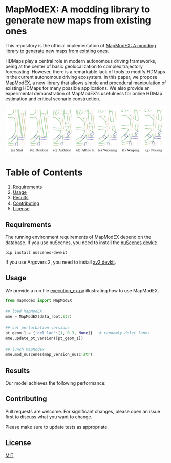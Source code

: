 # MapModEX: A modding library to generate new maps from existing ones

This repository is the official implementation of [MapModEX: A modding library to generate new maps from existing ones](). 

HDMaps play a central role in modern autonomous driving frameworks, being at the center of basic geolocalization to complex trajectory forecasting. However, there is a remarkable lack of tools to modify HDMaps in the current autonomous driving ecosystem. In this paper, we propose MapModEX, a new library that allows simple and procedural manipulation of existing HDMaps for many possible applications. We also provide an experimental demonstration of MapModEX's usefulness for online HDMap estimation and critical scenario construction.

![](./documents/images/steps.png)

<!-- #TODO Visuals -->

# Table of Contents
1. [Requirements](#Installation)
2. [Usage](#Usage)
3. [Results](#results)
4. [Contributing](#contributing)
5. [License](#License)


## Requirements
The running environment requirements of MapModEX depend on the database. If you use nuScenes, you need to install the [nuScenes devkit](https://github.com/nutonomy/nuscenes-devkit/blob/master/docs/installation.md):
```setup
pip install nuscenes-devkit
```
If you use Argovers 2, you need to install [av2 devkit](https://argoverse.github.io/user-guide/getting_started.html#setup).

<!-- (To be continued)Use the package manager [pip](https://pip.pypa.io/en/stable/) to install MapModEX.
```bash
pip install mapmodex
``` -->

## Usage
We provide a run file [execution_ex.py](./python-sdk/execution_ex.py) illustrating how to use MapModEX.
```python
from mapmodex import MapModEX

## load MapModEX
mme = MapModEX(data_root:str)

## set perturbation versions
pt_geom_1 = {'del_lan':[1, 0.3, None]}   # randomly delet lanes
mme.update_pt_version([pt_geom_1])

## lunch MapModEx
mme.mod_nuscenes(map_version_nusc:str)
```

## Results

Our model achieves the following performance:

<!-- ## Support
Please open an issue to ask your questions. -->

## Contributing
Pull requests are welcome. For significant changes, please open an issue first to discuss what you want to change.

Please make sure to update tests as appropriate.

<!-- ## Authors and acknowledgment -->

## License
[MIT](https://choosealicense.com/licenses/mit/)

<!-- ## Tests -->